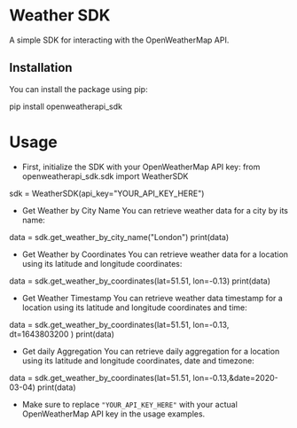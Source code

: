 # Weather SDK

A simple SDK for interacting with the OpenWeatherMap API.

## Installation

You can install the package using pip:

pip install openweatherapi_sdk


# Usage
* First, initialize the SDK with your OpenWeatherMap API key:
from openweatherapi_sdk.sdk import WeatherSDK

sdk = WeatherSDK(api_key="YOUR_API_KEY_HERE")

* Get Weather by City Name
You can retrieve weather data for a city by its name:

data = sdk.get_weather_by_city_name("London")
print(data)


* Get Weather by Coordinates
You can retrieve weather data for a location using its latitude and longitude coordinates:

data = sdk.get_weather_by_coordinates(lat=51.51, lon=-0.13)
print(data)

* Get Weather Timestamp
You can retrieve weather data timestamp for a location using its latitude and longitude coordinates and time:

data = sdk.get_weather_by_coordinates(lat=51.51, lon=-0.13, dt=1643803200 )
print(data)


* Get daily Aggregation
You can retrieve daily aggregation for a location using its latitude and longitude coordinates, date and timezone:

data = sdk.get_weather_by_coordinates(lat=51.51, lon=-0.13,&date=2020-03-04)
print(data)


* Make sure to replace `"YOUR_API_KEY_HERE"` with your actual OpenWeatherMap API key in the usage examples.

